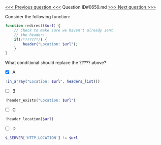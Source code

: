 [<<< Previous question <<<](0649.md)  Question ID#0650.md  [>>> Next question >>>](0651.md) 

Consider the following function:

```php
function redirect($url) {
    // Check to make sure we haven't already sent
    // the header:    
    if(/*?????*/) {
        header("Location: $url");
    }
}
```
What conditional should replace the ????? above?

- [x] A
```php
!in_array("Location: $url", headers_list())
```

- [ ] B
```php
!header_exists("Location: $url")
```

- [ ] C
```php
!header_location($url)
```

- [ ] D
```php
$_SERVER['HTTP_LOCATION'] != $url
```


